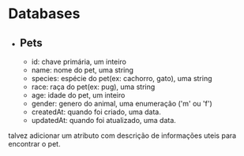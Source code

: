 # Databases

- ## Pets
  - id: chave primária, um inteiro
  - name: nome do pet, uma string
  - species: espécie do pet(ex: cachorro, gato), uma string
  - race: raça do pet(ex: pug), uma string
  - age: idade do pet, um inteiro
  - gender: genero do animal, uma enumeração ('m' ou 'f')
  - createdAt: quando foi criado, uma data.
  - updatedAt: quando foi atualizado, uma data.
 
talvez adicionar um atributo com descrição de informações uteis para encontrar o pet.

